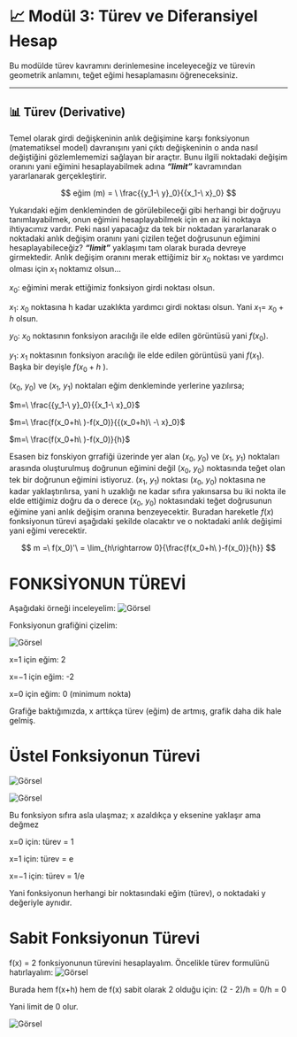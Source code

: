 # 📈 Modül 3: Türev ve Diferansiyel Hesap

Bu modülde türev kavramını derinlemesine inceleyeceğiz ve türevin geometrik anlamını, teğet eğimi hesaplamasını öğreneceksiniz.

---

## 📊 Türev (Derivative)

Temel olarak girdi değişkeninin anlık değişimine karşı fonksiyonun (matematiksel model) davranışını yani çıktı değişkeninin o anda nasıl değiştiğini gözlemlememizi sağlayan bir araçtır. Bunu ilgili noktadaki değişim oranını yani eğimini hesaplayabilmek adına *__“limit”__* kavramından yararlanarak gerçekleştirir. 

$$
eğim (m) = \ \frac{{y_1-\ y}_0}{{x_1-\ x}_0}
$$

Yukarıdaki eğim denkleminden de görülebileceği gibi herhangi bir doğruyu tanımlayabilmek, onun eğimini hesaplayabilmek için en az iki noktaya ihtiyacımız vardır. Peki nasıl yapacağız da tek bir noktadan yararlanarak o noktadaki anlık değişim oranını yani çizilen teğet doğrusunun eğimini hesaplayabileceğiz? __*“limit”*__ yaklaşımı tam olarak burada devreye girmektedir. 
Anlık değişim oranını merak ettiğimiz bir $x_0$ noktası ve yardımcı olması için $x_1$ noktamız olsun…

$x_0$: eğimini merak ettiğimiz fonksiyon girdi noktası olsun. 

$x_1$: $x_0$ noktasına h kadar uzaklıkta yardımcı girdi noktası olsun. Yani $x_1=\ x_0+h$ olsun. 

$y_0$: $x_0$ noktasının fonksiyon aracılığı ile elde edilen görüntüsü yani $f(x_0)$.

$y_1$: $x_1$ noktasının fonksiyon aracılığı ile elde edilen görüntüsü yani $f(x_1)$.  Başka bir deyişle $f(x_0+h\ )$.

${(x}_0,\ y_0)$ ve  ${(x}_1,\ y_1)$ noktaları eğim denkleminde yerlerine yazılırsa; 

$m=\ \frac{{y_1-\ y}_0}{{x_1-\ x}_0}$

$m=\ \frac{f(x_0+h\ )-f(x_0)}{{(x_0+h)\ -\ x}_0}$

$m=\ \frac{f(x_0+h\ )-f(x_0)}{h}$

Esasen biz fonskiyon grrafiği üzerinde yer alan ${(x}_0,\ y_0)$ ve  ${(x}_1,\ y_1)$ noktaları arasında oluşturulmuş doğrunun eğimini değil ${(x}_0,\ y_0)$ noktasında teğet olan tek bir doğrunun eğimini istiyoruz. ${(x}_1,\ y_1)$ noktası ${(x}_0,\ y_0)$ noktasına ne kadar yaklaştırılırsa, yani h uzaklığı ne kadar sıfıra yakınsarsa bu iki nokta ile elde ettiğimiz doğru da o derece ${(x}_0,\ y_0)$ noktasındaki teğet doğrusunun eğimine yani anlık değişim oranına benzeyecektir. Buradan hareketle $f(x)$ fonksiyonun türevi aşağıdaki şekilde olacaktır ve o noktadaki anlık değişimi yani eğimi verecektir. 

$$
m =\ f(x_0)'\ = \lim_{h\rightarrow 0}{\frac{f(x_0+h\ )-f(x_0)}{h}}
$$

# FONKSİYONUN TÜREVİ

Aşağıdaki örneği inceleyelim:
![Görsel](../assets/images/turev-ornek.jpg)

Fonksiyonun grafiğini çizelim:

![Görsel](../assets/images/turev-grafik.png)

x=1 için eğim: 2

x=−1 için eğim: -2

x=0 için eğim: 0 (minimum nokta)

Grafiğe baktığımızda, x arttıkça türev (eğim) de artmış, grafik daha dik hale gelmiş.

# Üstel Fonksiyonun Türevi

![Görsel](../assets/images/ustel-turev.jpg)

![Görsel](../assets/images/ustel-grafik.png)

Bu fonksiyon sıfıra asla ulaşmaz; x azaldıkça y eksenine yaklaşır ama değmez

x=0 için: türev = 1

x=1 için: türev = e

x=−1 için: türev = 1/e

Yani fonksiyonun herhangi bir noktasındaki eğim (türev), o noktadaki y değeriyle aynıdır.

# Sabit Fonksiyonun Türevi

f(x) = 2 fonksiyonunun türevini hesaplayalım.
Öncelikle türev formulünü hatırlayalım:
![Görsel](../assets/images/turev.jpg)

Burada hem f(x+h) hem de f(x) sabit olarak 2 olduğu için:
(2 - 2)/h = 0/h = 0

Yani limit de 0 olur.

![Görsel](../assets/images/sabit-grafik.png)
